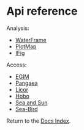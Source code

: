 # Api reference

Analysis:

* [WaterFrame](waterframe/index_waterframe.md)
* [PlotMap](plotmap/index_plotmap.md)
* [IFig](ifig/index_ifig.md)

Access:

* [EGIM](access/egim/index_egim.md)
* [Pangaea](access/pangea/index_pangaea.md)
* [Licor](access/licor/index_licor.md)
* [Hobo](access/hobo/index_hobo.md)
* [Sea and Sun](access/seaandsun/index_seaandsun.md)
* [Sea-Bird](access/seabird/index_seabird.md)

Return to the [Docs Index](../index_docs.md).
